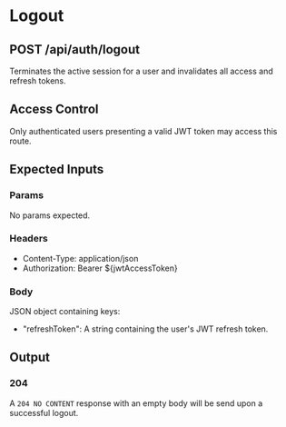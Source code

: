 # Logout

## POST /api/auth/logout

Terminates the active session for a user and invalidates all access and refresh tokens.

## Access Control

Only authenticated users presenting a valid JWT token may access this route.

## Expected Inputs

### Params

No params expected.

### Headers

- Content-Type: application/json
- Authorization: Bearer ${jwtAccessToken}

### Body

JSON object containing keys:
- "refreshToken": A string containing the user's JWT refresh token.

## Output

### 204

A `204 NO CONTENT` response with an empty body will be send upon a successful logout.